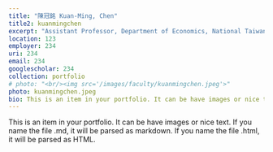 ```yaml
---
title: "陳冠銘 Kuan-Ming, Chen"
title2: kuanmingchen
excerpt: "Assistant Professor, Department of Economics, National Taiwan University<br/><img src='/images/faculty/kuanmingchen.jpeg'>"
location: 123
employer: 234
uri: 234
email: 234
googlescholar: 234
collection: portfolio
# photo: "<br/><img src='/images/faculty/kuanmingchen.jpeg'>"
photo: kuanmingchen.jpeg
bio: This is an item in your portfolio. It can be have images or nice text. If you name the file .md, it will be parsed as markdown. If you name the file .html, it will be parsed as HTML. 
---
```


This is an item in your portfolio. It can be have images or nice text. If you name the file .md, it will be parsed as markdown. If you name the file .html, it will be parsed as HTML. 
